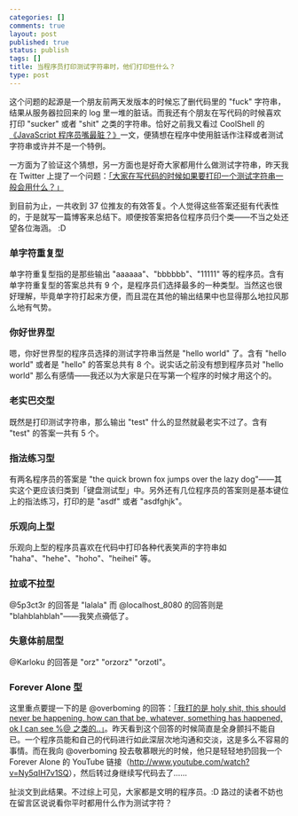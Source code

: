 ```yaml
--- 
categories: []
comments: true
layout: post
published: true
status: publish
tags: []
title: 当程序员打印测试字符串时，他们打印些什么？
type: post
---
```

<p>这个问题的起源是一个朋友前两天发版本的时候忘了删代码里的 "fuck" 字符串，结果从服务器拉回来的 log 里一堆的脏话。而我还有个朋友在写代码的时候喜欢打印 "sucker" 或者 "shit" 之类的字符串。恰好之前我又看过 CoolShell 的<a href="http://coolshell.cn/articles/1850.html">《JavaScript 程序员嘴最脏？》</a>一文，便猜想在程序中使用脏话作注释或者测试字符串或许并不是一个特例。</p>

<p>一方面为了验证这个猜想，另一方面也是好奇大家都用什么做测试字符串，昨天我在 Twitter 上提了一个问题：<a href="http://twitter.com/#!/luosheng/status/26920416706568192">「大家在写代码的时候如果要打印一个测试字符串一般会用什么？」</a></p>

<p>到目前为止，一共收到 37 位推友的有效答复。个人觉得这些答案还挺有代表性的，于是就写一篇博客来总结下。顺便按答案把各位程序员归个类——不当之处还望各位海涵。 :D</p>

<h3>单字符重复型</h3>

<p>单字符重复型指的是那些输出 "aaaaaa"、"bbbbbb"、"11111" 等的程序员。含有单字符重复型的答案总共有 9 个，是程序员们选择最多的一种类型。当然这也很好理解，毕竟单字符打起来方便，而且混在其他的输出结果中也显得那么地拉风那么地有气势。</p>

<h3>你好世界型</h3>

<p>嗯，你好世界型的程序员选择的测试字符串当然是 "hello world" 了。含有 "hello world" 或者是 "hello" 的答案总共有 8 个。说实话之前没有想到程序员对 "hello world" 那么有感情——我还以为大家是只在写第一个程序的时候才用这个的。</p>

<h3>老实巴交型</h3>

<p>既然是打印测试字符串，那么输出 "test" 什么的显然就最老实不过了。含有 "test" 的答案一共有 5 个。 </p>

<h3>指法练习型</h3>

<p>有两名程序员的答案是 "the quick brown fox jumps over the lazy dog"——其实这个更应该归类到「键盘测试型」中。另外还有几位程序员的答案则是基本键位上的指法练习，打印的是 "asdf" 或者 "asdfghjk"。</p>

<h3>乐观向上型</h3>

<p>乐观向上型的程序员喜欢在代码中打印各种代表笑声的字符串如 "haha"、"hehe"、"hoho"、"heihei" 等。</p>

<h3>拉或不拉型</h3>

<p>@5p3ct3r 的回答是 "lalala" 而 @localhost_8080 的回答则是 "blahblahblah"——我笑点<del>滴</del>低了。</p>

<h3>失意体前屈型</h3>

<p>@Karloku 的回答是 "orz" "orzorz" "orzotl"。</p>

<h3>Forever Alone 型</h3>

<p>这里重点要提一下的是 @overboming 的回答：<a href="http://twitter.com/#!/overboming/status/26921891675504640">「我打的是 holy shit, this should never be happening, how can that be, whatever, something has happened, ok I can see %@ 之类的..」</a>。昨天看到这个回答的时候简直是全身颤抖不能自已。一个程序员能和自己的代码进行如此深层次地沟通和交淡，这是多么不容易的事情。而在我向 @overboming 投去敬慕眼光的时候，他只是轻轻地扔回我一个 Forever Alone 的 YouTube 链接（<a href="http://www.youtube.com/watch?v=Ny5qIH7v1SQ">http://www.youtube.com/watch?v=Ny5qIH7v1SQ</a>），然后转过身继续写代码去了……</p>

<p>扯淡文到此结果。不过综上可见，大家都是文明的程序员。:D 路过的读者不妨也在留言区说说看你平时都用什么作为测试字符？</p>
